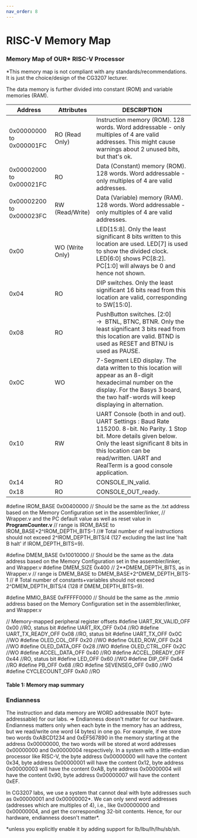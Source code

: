 ```yaml
---
nav_order: 8
---
```

# RISC-V Memory Map

### Memory Map of OUR\* RISC-V Processor

\*This memory map is not compliant with any standards/recommendations. It is just the choice/design of the CG3207 lecturer.

The data memory is further divided into constant (ROM) and variable memories (RAM).

| Address                     | Attributes      | DESCRIPTION                                                                                                                                                                                                                                        |
|-----------------------------|-----------------|----------------------------------------------------------------------------------------------------------------------------------------------------------------------------------------------------------------------------------------------------|
| 0x00000000 to 0x000001FC    | RO (Read Only)  | Instruction memory (ROM). 128 words. Word addressable - only multiples of 4 are valid addresses. This might cause warnings about 2 unused bits, but that's ok.                                                                                     |
| 0x00002000 to 0x000021FC    | RO              | Data (Constant) memory (ROM). 128 words. Word addressable - only multiples of 4 are valid addresses.                                                                                                                                               |
| 0x00002200 to 0x000023FC    | RW (Read/Write) | Data (Variable) memory (RAM). 128 words. Word addressable - only multiples of 4 are valid addresses.                                                                                                                                               |
| 0x00                  | WO (Write Only) | LED[15:8]. Only the least significant 8 bits written to this location are used. LED[7] is used to show the divided clock. LED[6:0] shows PC[8:2]. PC[1:0] will always be 0 and hence not shown.                                                    |
| 0x04                  | RO              | DIP switches. Only the least significant 16 bits read from this location are valid, corresponding to SW[15:0].                                                                                                                                     |
| 0x08                  | RO              | PushButton switches. [2:0] →  BTNL, BTNC, BTNR. Only the least significant 3 bits read from this location are valid. BTND is used as RESET and BTNU is used as PAUSE.                                                                              |
| 0x0C                  | WO              | 7-Segment LED display. The data written to this location will appear as an 8-digit hexadecimal number on the display. For the Basys 3 board, the two half-words will keep displaying in alternation.                                          |
| 0x10                  | RW              | UART Console (both in and out). UART Settings : Baud Rate 115200. 8-bit. No Parity. 1 Stop bit. More details given below. Only the least significant 8 bits in this location can be read/written. UART and RealTerm is a good console application. |
| 0x14                  | RO              | CONSOLE_IN_valid.                                                                                                                                                                                                                                  |
| 0x18                  | RO              | CONSOLE_OUT_ready.                                                                                                                                                                                                                                 |

#define IROM_BASE 0x00400000		// Should be the same as the .txt address based on the Memory Configuration set in the assembler/linker, 
                                        // Wrapper.v and the PC default value as well as reset value in **ProgramCounter.v** 
   // range is IROM_BASE to IROM_BASE+2^IROM_DEPTH_BITS-1
//# Total number of real instructions should not exceed 2^IROM_DEPTH_BITS/4 (127 excluding the last line 'halt B halt' if IROM_DEPTH_BITS=9).

#define DMEM_BASE 0x10010000   	// Should be the same as the .data address based on the Memory Configuration set in the assembler/linker, and Wrapper.v
#define DMEM_SIZE 0x400         // 2**DMEM_DEPTH_BITS, as in Wrapper.v
// range is DMEM_BASE to DMEM_BASE+2^DMEM_DEPTH_BITS-1
// # Total number of constants+variables should not exceed 2^DMEM_DEPTH_BITS/4 (128 if DMEM_DEPTH_BITS=9).


#define MMIO_BASE 0xFFFFF0000   // Should be the same as the .mmio address based on the Memory Configuration set in the assembler/linker, and Wrapper.v

// Memory-mapped peripheral register offsets
#define UART_RX_VALID_OFF	0x00 //RO, status bit
#define UART_RX_OFF 		0x04 //RO
#define UART_TX_READY_OFF	0x08 //RO, status bit
#define UART_TX_OFF 		0x0C //WO
#define OLED_COL_OFF 		0x20 //WO
#define OLED_ROW_OFF 		0x24 //WO
#define OLED_DATA_OFF 		0x28 //WO
#define OLED_CTRL_OFF 		0x2C //WO 
#define ACCEL_DATA_OFF 		0x40 //RO
#define ACCEL_DREADY_OFF 	0x44 //RO, status bit
#define LED_OFF 			0x60 //WO
#define DIP_OFF 			0x64 //RO
#define PB_OFF  			0x68 //RO
#define SEVENSEG_OFF 		0x80 //WO
#define CYCLECOUNT_OFF 		0xA0 //RO

#### Table 1: Memory map summary

### Endianness

The instruction and data memory are WORD addressable (NOT byte-addressable) for our labs. => Endianness doesn't matter for our hardware. Endianness matters only when each byte in the memory has an address, but we read/write one word (4 bytes) in one go. For example, if we store two words 0xABCD1234 and 0xEF567890 in the memory starting at the address 0x00000000, the two words will be stored at word addresses 0x00000000 and 0x00000004 respectively. In a system with a little-endian processor like RISC-V, the byte address 0x00000000 will have the content 0x34, byte address 0x00000001 will have the content 0x12, byte address 0x00000003 will have the content 0xAB, byte address 0x00000004 will have the content 0x90, byte address 0x00000007 will have the content 0xEF. 

In CG3207 labs, we use a system that cannot deal with byte addresses such as 0x00000001 and 0x00000002*. We can only send word addresses (addresses which are multiples of 4), i.e., like 0x00000000 and 0x00000004, and get the corresponding 32-bit contents. Hence, for our hardware, endianness doesn't matter*.

*unless you explicitly enable it by adding support for lb/lbu/lh/lhu/sb/sh.
